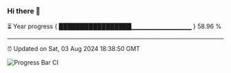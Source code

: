 ### Hi there 👋

⏳ Year progress { █████████████████▁▁▁▁▁▁▁▁▁▁▁▁▁ } 58.96 %

---

⏰ Updated on Sat, 03 Aug 2024 18:38:50 GMT

![Progress Bar CI](https://github.com/IshwaranRudhara/GIT-ACTION/workflows/Progress%20Bar%20CI/badge.svg)
